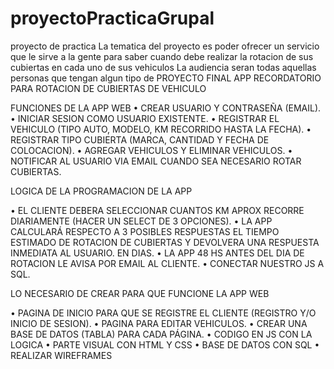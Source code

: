 # proyectoPracticaGrupal
proyecto de practica 
La tematica del proyecto es poder ofrecer un servicio que le sirve a la gente para saber cuando debe realizar la rotacion de sus cubiertas en cada uno de sus vehiculos
La audiencia seran todas aquellas personas que tengan algun tipo de PROYECTO FINAL
APP RECORDATORIO PARA ROTACION DE CUBIERTAS DE VEHICULO

FUNCIONES DE LA APP WEB
•	CREAR USUARIO Y CONTRASEÑA (EMAIL).
•	INICIAR SESION COMO USUARIO EXISTENTE.
•	REGISTRAR EL VEHICULO (TIPO AUTO, MODELO, KM RECORRIDO HASTA LA FECHA).
•	REGISTRAR TIPO CUBIERTA (MARCA, CANTIDAD Y FECHA DE COLOCACION).
•	AGREGAR VEHICULOS Y ELIMINAR VEHICULOS.
•	NOTIFICAR AL USUARIO VIA EMAIL CUANDO SEA NECESARIO ROTAR CUBIERTAS.

LOGICA DE LA PROGRAMACION DE LA APP

•	EL CLIENTE DEBERA SELECCIONAR CUANTOS KM APROX RECORRE DIARIAMENTE (HACER UN SELECT DE 3 OPCIONES).
•	LA APP CALCULARÁ RESPECTO A 3 POSIBLES RESPUESTAS EL TIEMPO ESTIMADO DE ROTACION DE CUBIERTAS Y DEVOLVERA UNA RESPUESTA INMEDIATA AL USUARIO. EN DIAS.
•	LA APP 48 HS ANTES DEL DIA DE ROTACION LE AVISA POR EMAIL AL CLIENTE.
•	CONECTAR NUESTRO JS A SQL.


LO NECESARIO DE CREAR PARA QUE FUNCIONE LA APP WEB

•	PAGINA DE INICIO PARA QUE SE REGISTRE EL CLIENTE (REGISTRO Y/O INICIO DE SESION).
•	PAGINA PARA EDITAR VEHICULOS.
•	CREAR UNA BASE DE DATOS (TABLA) PARA CADA PÁGINA.
•	CODIGO EN JS CON LA LOGICA 
•	PARTE VISUAL CON HTML Y CSS
•	BASE DE DATOS CON SQL
•	REALIZAR WIREFRAMES 

